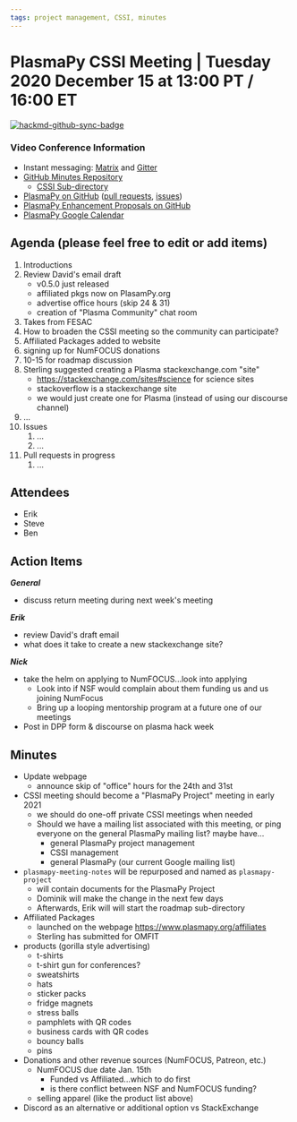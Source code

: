 ```yaml
---
tags: project management, CSSI, minutes
---
```


# PlasmaPy CSSI Meeting | Tuesday 2020 December 15 at 13:00 PT / 16:00 ET

[![hackmd-github-sync-badge](https://hackmd.io/HZXSYgUpRKuDAjXHxYRXUQ/badge)](https://hackmd.io/HZXSYgUpRKuDAjXHxYRXUQ)

### Video Conference Information
* Instant messaging: [Matrix](https://element.im/app/#/room/#plasmapy:openastronomy.org) and [Gitter](https://gitter.im/PlasmaPy/Lobby)
* [GitHub Minutes Repository](https://github.com/PlasmaPy/plasmapy-meeting-notes)
    * [CSSI Sub-directory](https://github.com/PlasmaPy/plasmapy-meeting-notes/tree/master/CSSI_2020-present)
* [PlasmaPy on GitHub](https://github.com/PlasmaPy/plasmapy) ([pull requests](https://github.com/PlasmaPy/plasmapy/pulls), [issues](https://github.com/PlasmaPy/plasmapy/issues))
* [PlasmaPy Enhancement Proposals on GitHub](https://github.com/PlasmaPy/PlasmaPy-PLEPs)
* [PlasmaPy Google Calendar](https://calendar.google.com/calendar?cid=bzVsb3ZkcW0zaWxsam00ZTlrMDd2cmw5bWdAZ3JvdXAuY2FsZW5kYXIuZ29vZ2xlLmNvbQ)

## Agenda (please feel free to edit or add items)

1. Introductions
2. Review David's email draft
    * v0.5.0 just released
    * affiliated pkgs now on PlasamPy.org
    * advertise office hours (skip 24 & 31)
    * creation of "Plasma Community" chat room
4. Takes from FESAC
5. How to broaden the CSSI meeting so the community can participate?
6. Affiliated Packages added to website
7. signing up for NumFOCUS donations
8. 10-15 for roadmap discussion
9. Sterling suggested creating a Plasma stackexchange.com "site"
    * https://stackexchange.com/sites#science for science sites
    * stackoverflow is a stackexchange site
    * we would just create one for Plasma (instead of using our discourse channel)
10. ...
11. Issues
    1. ...
    2. ...
12. Pull requests in progress 
    1. ...
    
## Attendees

* Erik
* Steve
* Ben

## Action Items

***General***
* discuss return meeting during next week's meeting

***Erik***
* review David's draft email
* what does it take to create a new stackexchange site?

***Nick***
* take the helm on applying to NumFOCUS...look into applying
    * Look into if NSF would complain about them funding us and us joining NumFocus
    * Bring up a looping mentorship program at a future one of our meetings
* Post in DPP form & discourse on plasma hack week


## Minutes

* Update webpage
    * announce skip of "office" hours for the 24th and 31st
* CSSI meeting should become a "PlasmaPy Project" meeting in early 2021
    * we should do one-off private CSSI meetings when needed
    * Should we have a mailing list associated with this meeting, or ping everyone on the general PlasmaPy mailing list? maybe have...
        * general PlasmaPy project management
        * CSSI management
        * general PlasmaPy (our current Google mailing list)
* `plasmapy-meeting-notes` will be repurposed and named as `plasmapy-project`
    * will contain documents for the PlasmaPy Project
    * Dominik will make the change in the next few days
    * Afterwards, Erik will will start the roadmap sub-directory
* Affiliated Packages
    * launched on the webpage https://www.plasmapy.org/affiliates
    * Sterling has submitted for OMFIT
* products (gorilla style advertising)
    * t-shirts
    * t-shirt gun for conferences?
    * sweatshirts
    * hats
    * sticker packs
    * fridge magnets
    * stress balls
    * pamphlets with QR codes
    * business cards with QR codes
    * bouncy balls
    * pins
* Donations and other revenue sources (NumFOCUS, Patreon, etc.)
    * NumFOCUS due date Jan. 15th
        * Funded vs Affiliated...which to do first
        * is there conflict between NSF and NumFOCUS funding?
    * selling apparel (like the product list above)
* Discord as an alternative or additional option vs StackExchange
